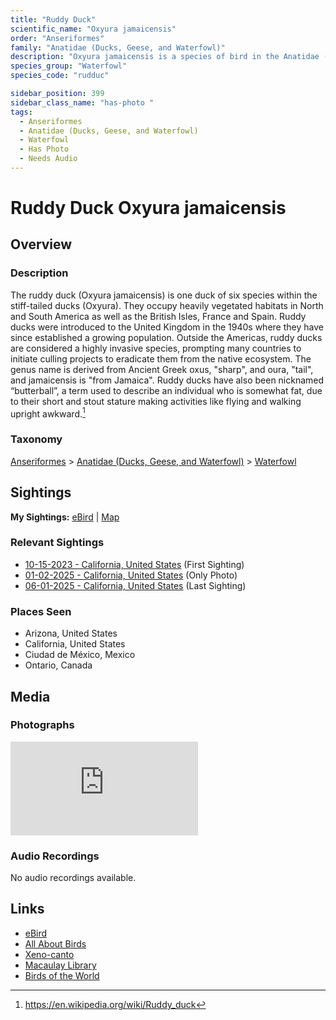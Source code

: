 ```yaml
---
title: "Ruddy Duck"
scientific_name: "Oxyura jamaicensis"
order: "Anseriformes"
family: "Anatidae (Ducks, Geese, and Waterfowl)"
description: "Oxyura jamaicensis is a species of bird in the Anatidae (Ducks, Geese, and Waterfowl) family. It has been observed 30 times. It has been photographed."
species_group: "Waterfowl"
species_code: "rudduc"

sidebar_position: 399
sidebar_class_name: "has-photo "
tags: 
  - Anseriformes
  - Anatidae (Ducks, Geese, and Waterfowl)
  - Waterfowl
  - Has Photo
  - Needs Audio
---
```


# Ruddy Duck <span className='sci_name'>Oxyura jamaicensis</span>

## Overview

### Description
The ruddy duck (Oxyura jamaicensis) is one duck of six species within the stiff-tailed ducks (Oxyura). They occupy heavily vegetated habitats in North and South America as well as the British Isles, France and Spain. Ruddy ducks were introduced to the United Kingdom in the 1940s where they have since established a growing population. Outside the Americas, ruddy ducks are considered a highly invasive species, prompting many countries to initiate culling projects to eradicate them from the native ecosystem.
The genus name is derived from Ancient Greek oxus, "sharp", and oura, "tail", and jamaicensis is "from Jamaica". Ruddy ducks have also been nicknamed “butterball”, a term used to describe an individual who is somewhat fat, due to their short and stout stature making activities like flying and walking upright awkward.[^1]

[^1]: https://en.wikipedia.org/wiki/Ruddy_duck

### Taxonomy
[Anseriformes](/tags/anseriformes) > [Anatidae (Ducks, Geese, and Waterfowl)](/tags/anatidae-ducks-geese-and-waterfowl) > [Waterfowl](/tags/waterfowl)


## Sightings

**My Sightings:** [eBird](https://ebird.org/lifelist?r=world&time=life&spp=rudduc) | [Map](/map?species_code=rudduc)

### Relevant Sightings

* [10-15-2023 - California, United States](https://ebird.org/checklist/S152332833) (First Sighting)
* [01-02-2025 - California, United States](https://ebird.org/checklist/S207761995) (Only Photo)
* [06-01-2025 - California, United States](https://ebird.org/checklist/S245649846) (Last Sighting)

### Places Seen

* Arizona, United States
* California, United States
* Ciudad de México, Mexico
* Ontario, Canada



## Media
### Photographs
<iframe className="photo_iframe horizontal" src="https://macaulaylibrary.org/asset/628458514/embed" frameBorder="0" allowFullScreen></iframe>

### Audio Recordings
No audio recordings available.

## Links
* [eBird](https://ebird.org/species/rudduc) 
* [All About Birds](https://www.allaboutbirds.org/guide/rudduc) 
* [Xeno-canto](https://www.xeno-canto.org/species/oxyura-jamaicensis) 
* [Macaulay Library](https://search.macaulaylibrary.org/catalog?taxonCode=rudduc&sort=rating_rank_desc)
* [Birds of the World](https://birdsoftheworld.org/bow/species/rudduc)
